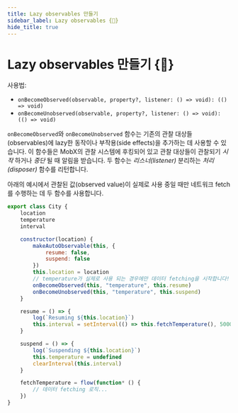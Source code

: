 ```yaml
---
title: Lazy observables 만들기
sidebar_label: Lazy observables {🚀}
hide_title: true
---
```


<script async type="text/javascript" src="//cdn.carbonads.com/carbon.js?serve=CEBD4KQ7&placement=mobxjsorg" id="_carbonads_js"></script>

# Lazy observables 만들기 {🚀}

사용법:

-   `onBecomeObserved(observable, property?, listener: () => void): (() => void)`
-   `onBecomeUnobserved(observable, property?, listener: () => void): (() => void)`

`onBecomeObserved`와 `onBecomeUnobserved` 함수는 기존의 관찰 대상들(observables)에 lazy한 동작이나 부작용(side effects)을 
추가하는 데 
사용할 수 
있습니다. 
이 함수들은 MobX의 관찰 시스템에 후킹되어 있고 관찰 대상들이 관찰되기 _시작_ 하거나 _중단_ 될 때 알림을 받습니다.
두 함수는 _리스너(listener)_ 분리하는 _처리(disposer)_ 함수를 리턴합니다. 


아래의 예시에서 관찰된 값(observed value)이 실제로 사용 중일 때만 네트워크 fetch를 수행하는 데 두 함수를 사용합니다.

```javascript
export class City {
    location
    temperature
    interval

    constructor(location) {
        makeAutoObservable(this, {
            resume: false,
            suspend: false
        })
        this.location = location
        // temperature가 실제로 사용 되는 경우에만 데이터 fetching을 시작합니다!
        onBecomeObserved(this, "temperature", this.resume)
        onBecomeUnobserved(this, "temperature", this.suspend)
    }

    resume = () => {
        log(`Resuming ${this.location}`)
        this.interval = setInterval(() => this.fetchTemperature(), 5000)
    }

    suspend = () => {
        log(`Suspending ${this.location}`)
        this.temperature = undefined
        clearInterval(this.interval)
    }

    fetchTemperature = flow(function* () {
        // 데이터 fetching 로직...
    })
}
```
